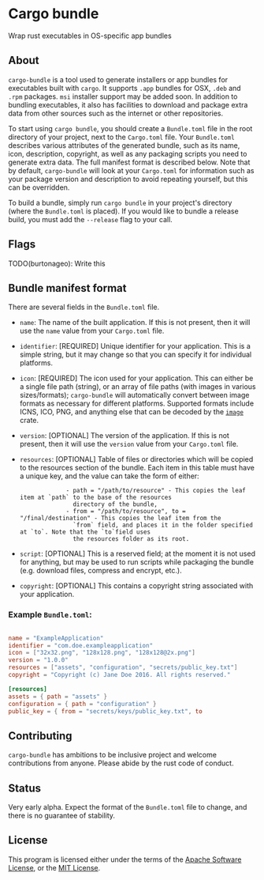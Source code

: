 # Cargo bundle

Wrap rust executables in OS-specific app bundles

## About

 `cargo-bundle` is a tool used to generate installers or app bundles for executables built with `cargo`.
It supports `.app` bundles for OSX, `.deb` and `.rpm` packages. `msi` installer support may be added soon.
In addition to bundling executables, it also has facilities to download and package extra data from other
sources such as the internet or other repositories.

 To start using `cargo bundle`, you should create a `Bundle.toml` file in the root directory of your project,
next to the `Cargo.toml` file. Your `Bundle.toml` describes various attributes of the generated bundle, such
as its name, icon, description, copyright, as well as any packaging scripts you need to generate extra data.
The full manifest format is described below. Note that by default, `cargo-bundle` will look at your `Cargo.toml`
for information such as your package version and description to avoid repeating yourself, but this can be
overridden.

 To build a bundle, simply run `cargo bundle` in your project's directory (where the `Bundle.toml` is placed).
If you would like to bundle a release build, you must add the `--release` flag to your call.

## Flags

 TODO(burtonageo): Write this

## Bundle manifest format

 There are several fields in the `Bundle.toml` file.

 * `name`: The name of the built application. If this is not present, then it will use the `name` value from
           your `Cargo.toml` file.
 * `identifier`: [REQUIRED] Unique identifier for your application. This is a simple string, but it may change so that
                 you can specify it for individual platforms.
 * `icon`: [REQUIRED] The icon used for your application.  This can either be a single file path (string), or an array
           of file paths (with images in various sizes/formats); `cargo-bundle` will automatically convert between
           image formats as necessary for different platforms.  Supported formats include ICNS, ICO, PNG, and anything
           else that can be decoded by the [`image`](https://crates.io/crates/image) crate.
 * `version`: [OPTIONAL] The version of the application. If this is not present, then it will use the `version`
              value from your `Cargo.toml` file.
 * `resources`: [OPTIONAL] Table of files or directories which will be copied to the resources section of the
                bundle. Each item in this table must have a unique key, and the value can take the form of either:
                
                    - path = "/path/to/resource" - This copies the leaf item at `path` to the base of the resources
                      directory of the bundle,
                    - from = "/path/to/resource", to = "/final/destination" - This copies the leaf item from the
                      `from` field, and places it in the folder specified at `to`. Note that the `to`field uses
                      the resources folder as its root.
 * `script`: [OPTIONAL] This is a reserved field; at the moment it is not used for anything, but may be used to
             run scripts while packaging the bundle (e.g. download files, compress and encrypt, etc.).
 * `copyright`: [OPTIONAL] This contains a copyright string associated with your application.

### Example `Bundle.toml`:

```toml

name = "ExampleApplication"
identifier = "com.doe.exampleapplication"
icon = ["32x32.png", "128x128.png", "128x128@2x.png"]
version = "1.0.0"
resources = ["assets", "configuration", "secrets/public_key.txt"]
copyright = "Copyright (c) Jane Doe 2016. All rights reserved."

[resources]
assets = { path = "assets" }
configuration = { path = "configuration" }
public_key = { from = "secrets/keys/public_key.txt", to


```

## Contributing

 `cargo-bundle` has ambitions to be inclusive project and welcome contributions from anyone. Please abide
by the rust code of conduct.

## Status

 Very early alpha. Expect the format of the `Bundle.toml` file to change, and there is no guarantee
of stability.

## License

This program is licensed either under the terms of the [Apache Software License](http://www.apache.org/licenses/LICENSE-2.0.),
or the [MIT License](https://opensource.org/licenses/MIT).

